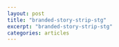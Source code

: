 ```yaml
---
layout: post
title: "branded-story-strip-stg"
excerpt: "branded-story-strip-stg"
categories: articles
---
```

<div class="apester-strip" data-fast-strip="true" item-shape="round" item-size="small" item-text-color="black" item-has-shadow="true" strip-background="white" is-mobile-only="false" data-channel-tokens="5d4c352bcda7c07b553b9245"></div><script async src="https://static.stg.apester.com/js/sdk/latest/apester-sdk.js"></script>
